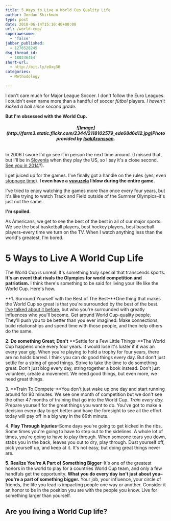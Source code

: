 ```yaml
---
title: 5 Ways to Live a World Cup Quality Life
author: Jordan Shirkman
type: post
date: 2010-06-14T15:10:40+00:00
url: /world-cup/
superawesome:
  - 'false'
jabber_published:
  - 1276528245
dsq_thread_id:
  - 180246454
short-url:
  - http://bit.ly/eUxg36
categories:
  - Methodology

---
```

I don't care much for Major League Soccer. I don't follow the Euro Leagues. I couldn't even name more than a handful of soccer _fútbol_ players. _I haven't kicked a ball since second grade._

**But I'm obsessed with the World Cup.**

<h6 style="text-align: center;">
  <strong>![Image](http://farm3.static.flickr.com/2344/2118102579_ede68d6d12.jpg)Photo provided by <a href="http://www.flickr.com/photos/isakaronsson/">IsakAronsson</a>.<br /> </strong>
</h6>

In 2006 I swore I'd go see it in person the next time around. (I missed that, but I'll be in [Slovenia](http://thesloveniaproject.com) when they play the US, so I say it's a close second. [See you in 2014](http://www.fifa.com/worldcup/brazil2014/index.html)?).

I get juiced up for the games. I've finally got a handle on the rules (yes, even [stoppage time](http://en.wikipedia.org/wiki/Association_football#Gameplay)). **I even have a** [**vuvuzela**](http://abcnews.go.com/International/Media/vuvuzela-banned-world-cup/story?id=10908539) **I blow during the entire game.**

I've tried to enjoy watching the games more than once every four years, but it's like trying to watch Track and Field outside of the Summer Olympics&#8211;it's just not the same.

**I'm spoiled.**

As Americans, we get to see the best of the best in all of our major sports. We see the best basketball players, best hockey players, best baseball players–every time we turn on the TV. When I watch anything less than the world's greatest, I'm bored.

# 5 Ways to Live A World Cup Life

The World Cup is unreal. It's something truly special that transcends sports. **It's an event that rivals the Olympics for world competition and patriotism.** I think there's something to be said for living your life like the World Cup. Here's how.

**1. Surround Yourself with the Best of The Best–**One thing that makes the World Cup so great is that you're surrounded by the best of the best. [I've talked about it before](http://jshirkman.wordpress.com/2009/08/24/show-me-your-friends-and-ill-show-you-your-future/), but who you're surrounded with greatly influences who you'll become. Get around World Cup-quality people. They'll push you to be better than you ever imagined. Make connections, build relationships and spend time with those people, and then help others do the same.

**2. Do something Great; Don't** **Settle for a Few Little Things–**The World Cup happens once every four years. It would lose it's luster if it was an every year gig. When you're playing to hold a trophy for four years, there are no holds barred. I think you can do good things every day. But don't just settle for a string of good things. Strive to take the time to do something great. Don't just blog every day, string together a book instead. Don't just volunteer, create a movement. We need good things, but even more, we need great things.

3. **Train To Compete–**You don't just wake up one day and start running around for 90 minutes. We see one month of competition but we don't see the other 47 months of training that go into the World Cup. _Train every day._ Prepare yourself for the great things you want to do. You've got to make a decision every day to get better and have the foresight to see all the effort today will pay off in a big way in the 89th minute.

4. **Play Through Injuries**–Some days you're going to get kicked in the ribs. Some times you're going to have to step out to the sidelines. A whole lot of times, you're going to have to play through. When someone tears you down, stabs you in the back, leaves you out to dry, play through. Dust yourself off, pick yourself up, and keep at it. It's not easy, but doing great things never are.

**5. Realize You're A Part of Something Bigger**&#8211;It's one of the greatest honors in the world to play for a countries World Cup team, and only a few handfuls get the opportunity. **What you do every day isn't just about you&#8211;you're a part of something bigger.** Your job, your influence, your circle of friends, the life you lead is impacting people one way or another. Consider it an honor to be in the position you are with the people you know. Live for something larger than yourself.

## Are you living a World Cup life?
